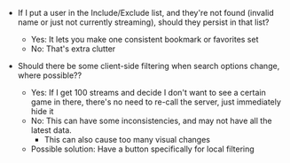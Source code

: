 * If I put a user in the Include/Exclude list, and they're not found (invalid name or just not currently streaming), should they persist in that list? 
    * Yes: It lets you make one consistent bookmark or favorites set
    * No: That's extra clutter

* Should there be some client-side filtering when search options change, where possible??
    * Yes: If I get 100 streams and decide I don't want to see a certain game in there, there's no need to re-call the server, just immediately hide it
    * No: This can have some inconsistencies, and may not have all the latest data. 
        * This can also cause too many visual changes
    * Possible solution: Have a button specifically for local filtering

